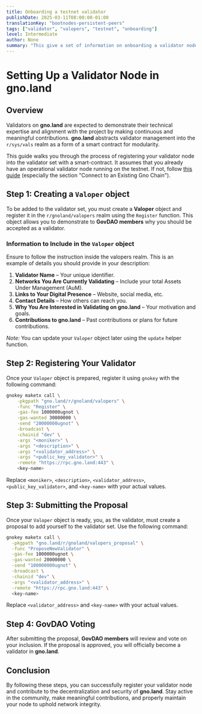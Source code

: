 ```yaml
---
title: Onboarding a testnet validator
publishDate: 2025-03-11T08:00:00-01:00
translationKey: "bootnodes-persistent-peers"
tags: ["validator", "valopers", "testnet", "onboarding"]
level: Intermediate
author: None
summary: "This give a set of information on onboarding a validator node: how to provision the right server and connect it to the testnet"
---
```


# Setting Up a Validator Node in gno.land

## Overview

Validators on **gno.land** are expected to demonstrate their technical expertise and alignment with the project by making continuous and meaningful contributions. **gno.land** abstracts validator management into the `r/sys/vals` realm as a form of a smart contract for modularity.

This guide walks you through the process of registering your validator node into the validator set with a smart-contract. It assumes that you already have an operational validator node running on the testnet. If not, follow [this guide](https://docs.gno.land/gno-infrastructure/validators/validators-running-a-validator) (especially the section "Connect to an Existing Gno Chain").

## Step 1: Creating a `Valoper` object

To be added to the validator set, you must create a **Valoper** object and register it in the `r/gnoland/valopers` realm using the `Register` function. This object allows you to demonstrate to **GovDAO members** why you should be accepted as a validator.

### Information to Include in the `Valoper` object

Ensure to follow the instruction inside the valopers realm. This is an example of details you should provide in your description:

1. **Validator Name** – Your unique identifier.
2. **Networks You Are Currently Validating** – Include your total Assets Under Management (AuM).
3. **Links to Your Digital Presence** – Website, social media, etc.
4. **Contact Details** – How others can reach you.
5. **Why You Are Interested in Validating on gno.land** – Your motivation and goals.
6. **Contributions to gno.land** – Past contributions or plans for future contributions.

_Note:_ You can update your `Valoper` object later using the `update` helper function.

## Step 2: Registering Your Validator

Once your `Valoper` object is prepared, register it using `gnokey` with the following command:

```sh
gnokey maketx call \
    -pkgpath "gno.land/r/gnoland/valopers" \
    -func "Register" \
    -gas-fee 1000000ugnot \
    -gas-wanted 30000000 \
    -send "20000000ugnot" \
    -broadcast \
    -chainid "dev" \
    -args "<moniker>" \
    -args "<description>" \
    -args "<validator_address>" \
    -args "<public_key_validator>" \
    -remote "https://rpc.gno.land:443" \
    <key-name>
```

Replace `<moniker>`, `<description>`, `<validator_address>`, `<public_key_validator>`, and `<key-name>` with your actual values.

## Step 3: Submitting the Proposal

Once your `Valoper` object is ready, you, as the validator, must create a proposal to add yourself to the validator set. Use the following command:

```sh
gnokey maketx call \
  -pkgpath "gno.land/r/gnoland/valopers_proposal" \
  -func "ProposeNewValidator" \
  -gas-fee 1000000ugnot \
  -gas-wanted 20000000 \
  -send "100000000ugnot" \
  -broadcast \
  -chainid "dev" \
  -args "<validator_address>" \
  -remote "https://rpc.gno.land:443" \
  <key-name>
```

Replace `<validator_address>` and `<key-name>` with your actual values.

## Step 4: GovDAO Voting

After submitting the proposal, **GovDAO members** will review and vote on your inclusion. If the proposal is approved, you will officially become a validator in **gno.land**.

## Conclusion

By following these steps, you can successfully register your validator node and contribute to the decentralization and security of **gno.land**. Stay active in the community, make meaningful contributions, and properly maintain your node to uphold network integrity.
